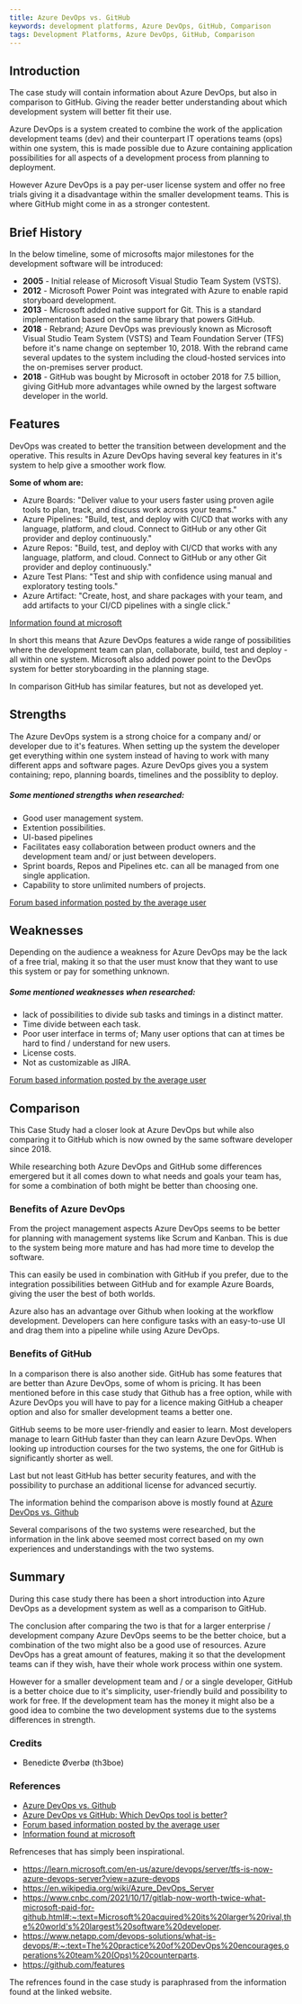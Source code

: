 ```yaml
---
title: Azure DevOps vs. GitHub
keywords: development platforms, Azure DevOps, GitHub, Comparison
tags: Development Platforms, Azure DevOps, GitHub, Comparison
---
```


## Introduction

The case study will contain information about Azure DevOps, but also in comparison to GitHub. Giving the reader better understanding about which development system will better fit their use.

Azure DevOps is a system created to combine the work of the application development teams (dev) and their counterpart IT operations teams (ops) within one system, this is made possible due to Azure containing application possibilities for all aspects of a development process from planning to deployment.

However Azure DevOps is a pay per-user license system and offer no free trials giving it a disadvantage within the smaller development teams. This is where GitHub might come in as a stronger contestent.

## Brief History

In the below timeline, some of microsofts major milestones for the development software will be introduced:

- **2005** - Initial release of Microsoft Visual Studio Team System (VSTS).
- **2012** - Microsoft Power Point was integrated with Azure to enable rapid storyboard development.
- **2013** - Microsoft added native support for Git. This is a standard implementation based on the same library that powers GitHub.
- **2018** - Rebrand; Azure DevOps was previously known as Microsoft Visual Studio Team System (VSTS) and Team Foundation Server (TFS) before it's name change on september 10, 2018. With the rebrand came several updates to the system including the cloud-hosted services into the on-premises server product.
- **2018** - GitHub was bought by Microsoft in october 2018 for 7.5 billion, giving GitHub more advantages while owned by the largest software developer in the world.

## Features

DevOps was created to better the transition between development and the operative. This results in Azure DevOps having several key features in it's system to help give a smoother work flow.

**Some of whom are:**

- Azure Boards: "Deliver value to your users faster using proven agile tools to plan, track, and discuss work across your teams."
- Azure Pipelines: "Build, test, and deploy with CI/CD that works with any language, platform, and cloud. Connect to GitHub or any other Git provider and deploy continuously."
- Azure Repos: "Build, test, and deploy with CI/CD that works with any language, platform, and cloud. Connect to GitHub or any other Git provider and deploy continuously."
- Azure Test Plans: "Test and ship with confidence using manual and exploratory testing tools."
- Azure Artifact: "Create, host, and share packages with your team, and add artifacts to your CI/CD pipelines with a single click."

[Information found at microsoft](https://azure.microsoft.com/en-us/products/devops)

In short this means that Azure DevOps features a wide range of possibilities where the development team can plan, collaborate, build, test and deploy - all within one system. Microsoft also added power point to the DevOps system for better storyboarding in the planning stage.

In comparison GitHub has similar features, but not as developed yet.

## Strengths

The Azure DevOps system is a strong choice for a company and/ or developer due to it's features. When setting up the system the developer get everything within one system instead of having to work with many different apps and software pages. Azure DevOps gives you a system containing; repo, planning boards, timelines and the possiblity to deploy.

##### Some mentioned strengths when researched:

- Good user management system.
- Extention possibilities.
- UI-based pipelines
- Facilitates easy collaboration between product owners and the development team and/ or just between developers.
- Sprint boards, Repos and Pipelines etc. can all be managed from one single application.
- Capability to store unlimited numbers of projects.

[Forum based information posted by the average user](https://www.trustradius.com/products/azure-devops-services/reviews?qs=pros-and-cons#reviews)

## Weaknesses

Depending on the audience a weakness for Azure DevOps may be the lack of a free trial, making it so that the user must know that they want to use this system or pay for something unknown.

##### Some mentioned weaknesses when researched:

- lack of possibilities to divide sub tasks and timings in a distinct matter.
- Time divide between each task.
- Poor user interface in terms of; Many user options that can at times be hard to find / understand for new users.
- License costs.
- Not as customizable as JIRA.

[Forum based information posted by the average user](https://www.trustradius.com/products/azure-devops-services/reviews?qs=pros-and-cons#reviews)

## Comparison

This Case Study had a closer look at Azure DevOps but while also comparing it to GitHub which is now owned by the same software developer since 2018.

While researching both Azure DevOps and GitHub some differences emergered but it all comes down to what needs and goals your team has, for some a combination of both might be better than choosing one.

### Benefits of Azure DevOps

From the project management aspects Azure DevOps seems to be better for planning with management systems like Scrum and Kanban. This is due to the system being more mature and has had more time to develop the software.

This can easily be used in combination with GitHub if you prefer, due to the integration possibilities between GitHub and for example Azure Boards, giving the user the best of both worlds.

Azure also has an advantage over Github when looking at the workflow development. Developers can here configure tasks with an easy-to-use UI and drag them into a pipeline while using Azure DevOps.

### Benefits of GitHub

In a comparison there is also another side. GitHub has some features that are better than Azure DevOps, some of whom is pricing. It has been mentioned before in this case study that Github has a free option, while with Azure DevOps you will have to pay for a licence making GitHub a cheaper option and also for smaller development teams a better one.

GitHub seems to be more user-friendly and easier to learn. Most developers manage to learn GitHub faster than they can learn Azure DevOps. When looking up introduction courses for the two systems, the one for GitHub is significantly shorter as well.

Last but not least GitHub has better security features, and with the possibility to purchase an additional license for advanced securtiy.

The information behind the comparison above is mostly found at [Azure DevOps vs. Github](https://intercept.cloud/en/news/github-vs-azure-en/)

Several comparisons of the two systems were researched, but the information in the link above seemed most correct based on my own experiences and understandings with the two systems.

## Summary

During this case study there has been a short introduction into Azure DevOps as a development system as well as a comparison to GitHub.

The conclusion after comparing the two is that for a larger enterprise / development company Azure DevOps seems to be the better choice, but a combination of the two might also be a good use of resources. Azure DevOps has a great amount of features, making it so that the development teams can if they wish, have their whole work process within one system.

However for a smaller development team and / or a single developer, GitHub is a better choice due to it's simplicity, user-friendly build and possibility to work for free. If the development team has the money it might also be a good idea to combine the two development systems due to the systems differences in strength.

### Credits

- Benedicte Øverbø (th3boe)

### References

- [Azure DevOps vs. Github](https://intercept.cloud/en/news/github-vs-azure-en/)
- [Azure DevOps vs GitHub: Which DevOps tool is better?](https://acloudguru.com/blog/engineering/azure-devops-vs-github-comparing-microsofts-devops-twins)
- [Forum based information posted by the average user](https://www.trustradius.com/products/azure-devops-services/reviews?qs=pros-and-cons#reviews)
- [Information found at microsoft](https://azure.microsoft.com/en-us/products/devops)

Refrenceses that has simply been inspirational.

- https://learn.microsoft.com/en-us/azure/devops/server/tfs-is-now-azure-devops-server?view=azure-devops
- https://en.wikipedia.org/wiki/Azure_DevOps_Server
- https://www.cnbc.com/2021/10/17/gitlab-now-worth-twice-what-microsoft-paid-for-github.html#:~:text=Microsoft%20acquired%20its%20larger%20rival,the%20world's%20largest%20software%20developer.
- https://www.netapp.com/devops-solutions/what-is-devops/#:~:text=The%20practice%20of%20DevOps%20encourages,operations%20team%20(Ops)%20counterparts.
- https://github.com/features

The refrences found in the case study is paraphrased from the information found at the linked website.
